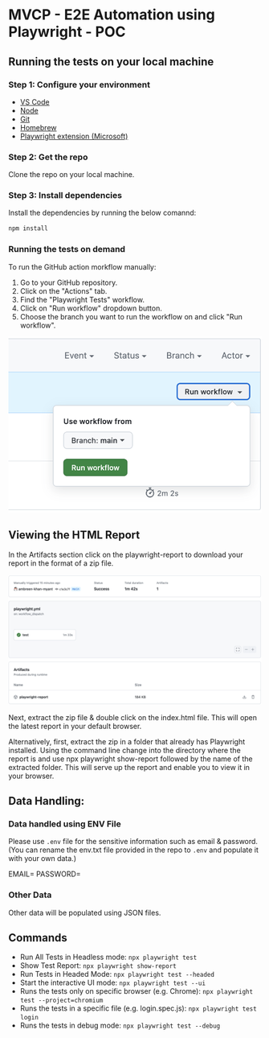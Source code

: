 # MVCP - E2E Automation using Playwright - POC

## Running the tests on your local machine

### Step 1: Configure your environment

* [VS Code](https://code.visualstudio.com/)
* [Node](https://nodejs.org/en)
* [Git](https://git-scm.com/download/mac)
* [Homebrew](https://brew.sh/)
* [Playwright extension (Microsoft)](https://marketplace.visualstudio.com/items?itemName=ms-playwright.playwright)

### Step 2: Get the repo
Clone the repo on your local machine.

### Step 3: Install dependencies
Install the dependencies by running the below comannd:
```sh
npm install
```

### Running the tests on demand
To run the GitHub action morkflow manually:

1. Go to your GitHub repository.
2. Click on the "Actions" tab.
3. Find the "Playwright Tests" workflow.
4. Click on "Run workflow" dropdown button.
5. Choose the branch you want to run the workflow on and click "Run workflow".

![alt text](docs/images/run-workflow.png)

## Viewing the HTML Report
In the Artifacts section click on the playwright-report to download your report in the format of a zip file.

![alt text](docs/images/html-report.png)

Next, extract the zip file & double click on the index.html file. This will open the latest report in your default browser.

Alternatively, first, extract the zip in a folder that already has Playwright installed. Using the command line change into the directory where the report is and use npx playwright show-report followed by the name of the extracted folder. This will serve up the report and enable you to view it in your browser.

## Data Handling: 

### Data handled using ENV File
Please use `.env` file for the sensitive information such as email & password. (You can rename the env.txt file provided in the repo to `.env` and populate it with your own data.) 

<!-- .env -->
EMAIL=
PASSWORD=

### Other Data
Other data will be populated using JSON files.

## Commands
* Run All Tests in Headless mode: `npx playwright test`
* Show Test Report: `npx playwright show-report`
* Run Tests in Headed Mode: `npx playwright test --headed`
* Start the interactive UI mode: `npx playwright test --ui`
* Runs the tests only on specific browser (e.g. Chrome): `npx playwright test --project=chromium`
* Runs the tests in a specific file (e.g. login.spec.js): `npx playwright test login`
* Runs the tests in debug mode: `npx playwright test --debug`



